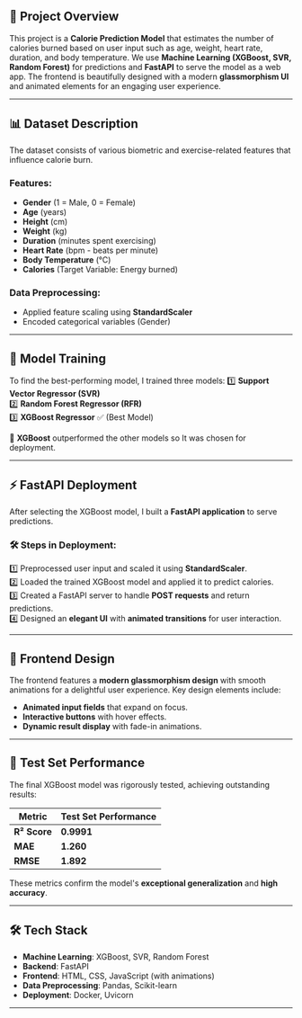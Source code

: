 
## 📖 Project Overview
This project is a **Calorie Prediction Model** that estimates the number of calories burned based on user input such as age, weight, heart rate, duration, and body temperature. We use **Machine Learning (XGBoost, SVR, Random Forest)** for predictions and **FastAPI** to serve the model as a web app. The frontend is beautifully designed with a modern **glassmorphism UI** and animated elements for an engaging user experience.

---

## 📊 Dataset Description
The dataset consists of various biometric and exercise-related features that influence calorie burn.

### Features:
- **Gender** (1 = Male, 0 = Female)
- **Age** (years)
- **Height** (cm)
- **Weight** (kg)
- **Duration** (minutes spent exercising)
- **Heart Rate** (bpm - beats per minute)
- **Body Temperature** (°C)
- **Calories** (Target Variable: Energy burned)

### Data Preprocessing:
- Applied feature scaling using **StandardScaler**
- Encoded categorical variables (Gender)

---

## 🚀 Model Training
To find the best-performing model, I trained three models:
1️⃣ **Support Vector Regressor (SVR)**  
2️⃣ **Random Forest Regressor (RFR)**  
3️⃣ **XGBoost Regressor** ✅ (Best Model)


🚀 **XGBoost** outperformed the other models so It was chosen for deployment.

---

## ⚡ FastAPI Deployment
After selecting the XGBoost model, I built a **FastAPI application** to serve predictions.

### 🛠 Steps in Deployment:
1️⃣ Preprocessed user input and scaled it using **StandardScaler**.  
2️⃣ Loaded the trained XGBoost model and applied it to predict calories.  
3️⃣ Created a FastAPI server to handle **POST requests** and return predictions.  
4️⃣ Designed an **elegant UI** with **animated transitions** for user interaction.

---

## 🎨 Frontend Design
The frontend features a **modern glassmorphism design** with smooth animations for a delightful user experience. Key design elements include:
- **Animated input fields** that expand on focus.
- **Interactive buttons** with hover effects.
- **Dynamic result display** with fade-in animations.

---

## 🧪 Test Set Performance
The final XGBoost model was rigorously tested, achieving outstanding results:

| Metric       | Test Set Performance |
|--------------|----------------------|
| **R² Score** | **0.9991**           |
| **MAE**      | **1.260**            |
| **RMSE**     | **1.892**            |

These metrics confirm the model's **exceptional generalization** and **high accuracy**.

---

## 🛠️ Tech Stack
- **Machine Learning**: XGBoost, SVR, Random Forest
- **Backend**: FastAPI
- **Frontend**: HTML, CSS, JavaScript (with animations)
- **Data Preprocessing**: Pandas, Scikit-learn
- **Deployment**: Docker, Uvicorn

---

